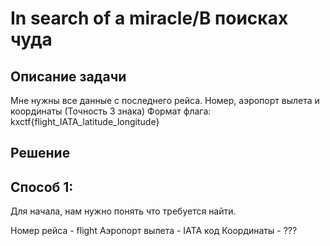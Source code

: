 # In search of a miracle/В поисках чудa

## Описание задачи
Мне нужны все данные c последнего рейса. Номер, аэропорт вылета и координаты (Точность 3 знака)
Формат флага: kxctf{flight_IATA_latitude_longitude}

## Решение
## Способ 1:

Для начала, нам нужно понять что требуется найти. 

Номер рейса - flight
Аэропорт вылета - IATA код
Координаты - ???

